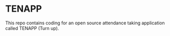 # TENAPP
This repo contains coding for an open source attendance taking application called TENAPP (Turn up).
